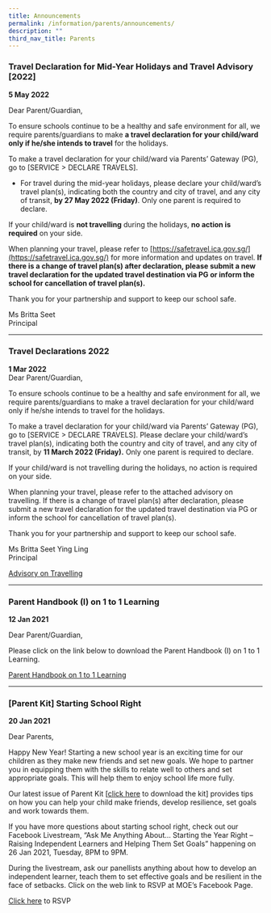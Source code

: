 ```yaml
---
title: Announcements
permalink: /information/parents/announcements/
description: ""
third_nav_title: Parents
---
```

### Travel Declaration for Mid-Year Holidays and Travel Advisory [2022]
**5 May 2022**

Dear Parent/Guardian,

To ensure schools continue to be a healthy and safe environment for all, we require parents/guardians to make **a travel declaration for your child/ward only if he/she intends to travel** for the holidays.

To make a travel declaration for your child/ward via Parents’ Gateway (PG), go to [SERVICE > DECLARE TRAVELS].
* For travel during the mid-year holidays, please declare your child/ward’s travel plan(s), indicating both the country and city of travel, and any city of transit, **by 27 May 2022 (Friday)**. Only one parent is required to declare.  

If your child/ward is **not travelling** during the holidays, **no action is required** on your side.

When planning your travel, please refer to [https://safetravel.ica.gov.sg/](https://safetravel.ica.gov.sg/) for more information and updates on travel. **If there is a change of travel plan(s) after declaration, please submit a new travel declaration for the updated travel destination via PG or inform the school for cancellation of travel plan(s).**

Thank you for your partnership and support to keep our school safe.

Ms Britta Seet <br>
Principal

-----------------------
### Travel Declarations 2022

**1 Mar 2022** <br>
Dear Parent/Guardian,

To ensure schools continue to be a healthy and safe environment for all, we require parents/guardians to make a travel declaration for your child/ward only if he/she intends to travel for the holidays.

To make a travel declaration for your child/ward via Parents’ Gateway (PG), go to [SERVICE > DECLARE TRAVELS]. Please declare your child/ward’s travel plan(s), indicating both the country and city of travel, and any city of transit, by **11 March 2022 (Friday).** Only one parent is required to declare. 

If your child/ward is not travelling during the holidays, no action is required on your side.

When planning your travel, please refer to the attached advisory on travelling. If there is a change of travel plan(s) after declaration, please submit a new travel declaration for the updated travel destination via PG or inform the school for cancellation of travel plan(s).

Thank you for your partnership and support to keep our school safe.

Ms Britta Seet Ying Ling <br>
Principal

[Advisory on Travelling](/files/Advisory%20on%20Travel%20-%20March%202022.pdf)

---------------------------------------
### Parent Handbook (I) on 1 to 1 Learning

**12 Jan 2021**
  
Dear Parent/Guardian,  
  
Please click on the link below to download the Parent Handbook (I) on 1 to 1 Learning.

[Parent Handbook on 1 to 1 Learning](/files/Parent%20Handbook%20on%201%20to%201%20Learning.pdf)

------------------------------------
### [Parent Kit] Starting School Right

**20 Jan 2021**  

Dear Parents,  

Happy New Year! Starting a new school year is an exciting time for our children as they make new friends and set new goals. We hope to partner you in equipping them with the skills to relate well to others and set appropriate goals. This will help them to enjoy school life more fully.

Our latest issue of Parent Kit [[click here](/files/Parent%20Kit%20-%20Starting%20School%20Right%20Jan%202020.pdf) to download the kit] provides tips on how you can help your child make friends, develop resilience, set goals and work towards them.

If you have more questions about starting school right, check out our Facebook Livestream, “Ask Me Anything About… Starting the Year Right – Raising Independent Learners and Helping Them Set Goals” happening on 26 Jan 2021, Tuesday, 8PM to 9PM.

During the livestream, ask our panellists anything about how to develop an independent learner, teach them to set effective goals and be resilient in the face of setbacks. Click on the web link to RSVP at MOE’s Facebook Page.

[Click here](https://www.facebook.com/events/714639465908157/) to RSVP